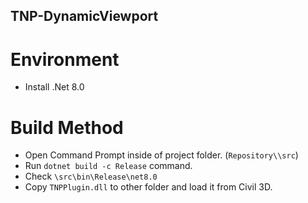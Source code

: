 ## TNP-DynamicViewport
# Environment
- Install .Net 8.0 

# Build Method
- Open Command Prompt inside of project folder. (`Repository\\src`)
- Run `dotnet build -c Release` command.
- Check `\src\bin\Release\net8.0`
- Copy `TNPPlugin.dll` to other folder and load it from Civil 3D.
